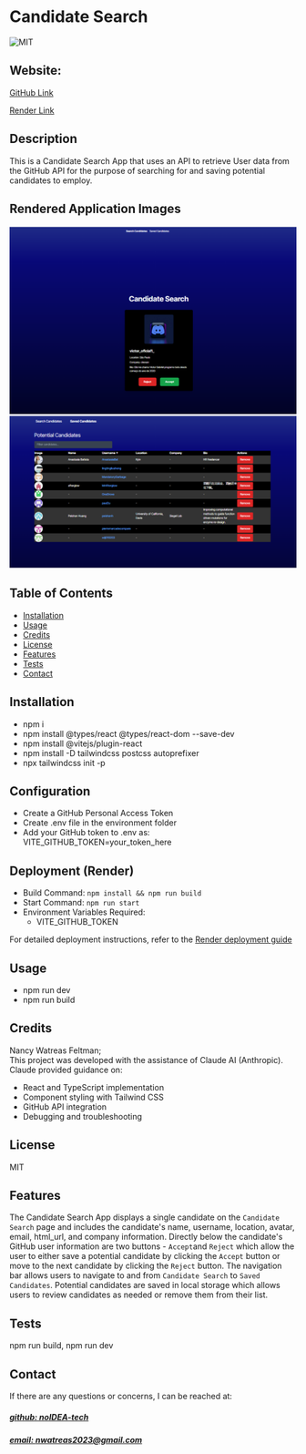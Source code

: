 # Candidate Search
![MIT](https://img.shields.io/badge/License-MIT-blue)

## Website: 
[GitHub Link](https://github.com/noIDEA-tech/13-React-TS-Candidate-Search-New/tree/main/Develop)

[Render Link](https://https-github-com-noidea-tech-13-react-ts.onrender.com)

## Description
This is a Candidate Search App that uses an API to retrieve User data from the GitHub API  for the purpose of searching for and saving potential candidates to employ.

## Rendered Application Images
![App Screenshot](./src/assets/images/App-image1.png)
![App Screenshot](./src/assets/images/App-image2.png)
## Table of Contents
- [Installation](#installation)
- [Usage](#usage)
- [Credits](#credits)
- [License](#license)
- [Features](#features)
- [Tests](#tests)
- [Contact](#contact)

## Installation
* npm i
* npm install @types/react @types/react-dom --save-dev
* npm install @vitejs/plugin-react
* npm install -D tailwindcss postcss autoprefixer
* npx tailwindcss init -p

## Configuration
* Create a GitHub Personal Access Token
* Create .env file in the environment folder
* Add your GitHub token to .env as: VITE_GITHUB_TOKEN=your_token_here

## Deployment (Render)
* Build Command: `npm install && npm run build`
* Start Command: `npm run start`
* Environment Variables Required:
  - VITE_GITHUB_TOKEN

For detailed deployment instructions, refer to the [Render deployment guide](https://coding-boot-camp.github.io/full-stack/render/render-deployment-guide)

## Usage
* npm run dev
* npm run build

## Credits
Nancy Watreas Feltman;  
This project was developed with the assistance of Claude AI (Anthropic). Claude provided guidance on:
- React and TypeScript implementation
- Component styling with Tailwind CSS
- GitHub API integration
- Debugging and troubleshooting

## License
MIT

## Features
The Candidate Search App displays a single candidate on the `Candidate Search` page and includes the candidate's name, username, location, avatar, email, html_url, and company information. Directly below the candidate's GitHub user information are two buttons -  `Accept`and `Reject` which allow the user to either save a potential candidate by clicking the `Accept` button or move to the next candidate by clicking the `Reject` button. The navigation bar allows users to navigate to and from `Candidate Search` to `Saved Candidates`. Potential candidates are saved in local storage which allows users to review candidates as needed or remove them from their list.

## Tests
npm run build, npm run dev

## Contact
If there are any questions or concerns, I can be reached at:
##### [github: noIDEA-tech](https://github.com/noIDEA-tech)
##### [email: nwatreas2023@gmail.com](mailto:nwatreas2023@gmail.com)
